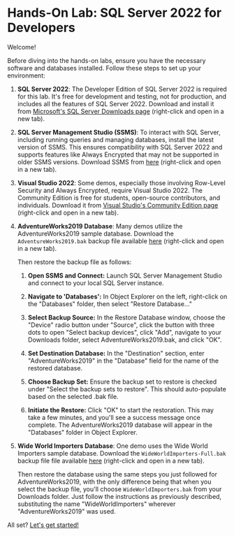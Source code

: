 # Hands-On Lab: SQL Server 2022 for Developers

Welcome!

Before diving into the hands-on labs, ensure you have the necessary software and databases installed. Follow these steps to set up your environment:

1. **SQL Server 2022**: The Developer Edition of SQL Server 2022 is required for this lab. It's free for development and testing, not for production, and includes all the features of SQL Server 2022. Download and install it from [Microsoft's SQL Server Downloads page](https://www.microsoft.com/en-us/sql-server/sql-server-downloads) (right-click and open in a new tab).

2. **SQL Server Management Studio (SSMS)**: To interact with SQL Server, including running queries and managing databases, install the latest version of SSMS. This ensures compatibility with SQL Server 2022 and supports features like Always Encrypted that may not be supported in older SSMS versions. Download SSMS from [here](https://aka.ms/ssmsfullsetup) (right-click and open in a new tab).

3. **Visual Studio 2022**: Some demos, especially those involving Row-Level Security and Always Encrypted, require Visual Studio 2022. The Community Edition is free for students, open-source contributors, and individuals. Download it from [Visual Studio's Community Edition page](https://visualstudio.microsoft.com/vs/community/) (right-click and open in a new tab).

4. **AdventureWorks2019 Database**: Many demos utilize the AdventureWorks2019 sample database. Download the `AdventureWorks2019.bak` backup file available [here](https://1drv.ms/f/s!AiiTRkT0Yvc4xd8Kz1oSgzjbselEIA?e=yFaqjc) (right-click and open in a new tab).

   Then restore the backup file as follows:

   1. **Open SSMS and Connect:** Launch SQL Server Management Studio and connect to your local SQL Server instance.

   2. **Navigate to 'Databases':** In Object Explorer on the left, right-click on the "Databases" folder, then select "Restore Database..."

   3. **Select Backup Source:** In the Restore Database window, choose the "Device" radio button under "Source", click the button with three dots to open "Select backup devices", click "Add", navigate to your Downloads folder, select AdventureWorks2019.bak, and click "OK".

    4. **Set Destination Database:** In the "Destination" section, enter "AdventureWorks2019" in the "Database" field for the name of the restored database.

    5. **Choose Backup Set:** Ensure the backup set to restore is checked under "Select the backup sets to restore". This should auto-populate based on the selected .bak file.

   8. **Initiate the Restore:** Click "OK" to start the restoration. This may take a few minutes, and you'll see a success message once complete. The AdventureWorks2019 database will appear in the "Databases" folder in Object Explorer.


5. **Wide World Importers Database**: One demo uses the Wide World Importers sample database. Download the `WideWorldImporters-Full.bak` backup file file available [here](https://1drv.ms/f/s!AiiTRkT0Yvc4xd8Kz1oSgzjbselEIA?e=yFaqjc) (right-click and open in a new tab).

   Then restore the database using the same steps you just followed for AdventureWorks2019, with the only difference being that when you select the backup file, you'll choose `WideWorldImporters.bak` from your Downloads folder. Just follow the instructions as previously described, substituting the name "WideWorldImporters" wherever "AdventureWorks2019" was used.

All set? [Let's get started!](https://github.com/lennilobel/sql2022-workshop-hol/tree/main/HOL)

